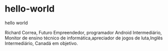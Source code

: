 # hello-world
hello world


Richard Correa, Futuro Empreendedor, programador Android Intermediário, Monitor de ensino técnico de informática,apreciador de jogos de luta,Inglês Intermediário, Canadá em objetivo.
